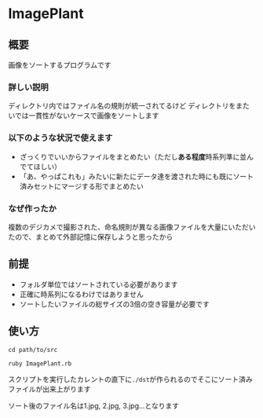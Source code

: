# ImagePlant

## 概要
画像をソートするプログラムです

### 詳しい説明
ディレクトリ内ではファイル名の規則が統一されてるけど
ディレクトリをまたいでは一貫性がないケースで画像をソートします

### 以下のような状況で使えます
* ざっくりでいいからファイルをまとめたい（ただし**ある程度**時系列準に並んでてほしい）
* 「あ、やっぱこれも」みたいに新たにデータ達を渡された時にも既にソート済みセットにマージする形でまとめたい

### なぜ作ったか
複数のデジカメで撮影された、命名規則が異なる画像ファイルを大量にいただいたので、まとめて外部記憶に保存しようと思ったから

## 前提
* フォルダ単位ではソートされている必要があります
* 正確に時系列になるわけではありません
* ソートしたいファイルの総サイズの3倍の空き容量が必要です

## 使い方

`cd path/to/src`

`ruby ImagePlant.rb`

スクリプトを実行したカレントの直下に`./dst`が作られるのでそこにソート済みファイルが出来上がります

ソート後のファイル名は1.jpg, 2.jpg, 3.jpg...となります

